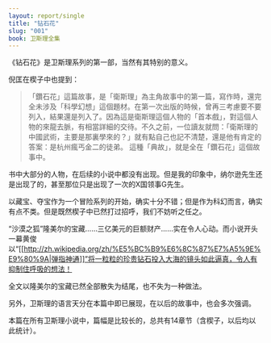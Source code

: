 ```yaml
---
layout: report/single
title: "钻石花"
slug: "001"
book: 卫斯理全集
---
```

《钻石花》是卫斯理系列的第一部，当然有其特别的意义。

倪匡在楔子中也提到：

>「鑽石花」這篇故事，是「衛斯理」為主角故事中的第一篇，寫作時，還完全未涉及「科學幻想」這個題材。在第一次出版的時候，曾再三考慮要不要列入，結果還是列入了。因為這是衛斯理這個人物的「首本戲」，對這個人物的來龍去脈，有相當詳細的交待。不久之前，一位讀友就問：「衛斯理的中國武術，主要是那裏學來的？」就有點自己也記不清楚，還是他有肯定的答案：是杭州瘋丐金二的徒弟。
>這種「典故」，就是全在「鑽石花」這個故事中。

书中大部分的人物，在后续的小说中都没有出现。但是我的印象中，纳尔逊先生还是出现了的，甚至那位只是出现了一次的X国领事G先生。

以藏宝、夺宝作为一个冒险系列的开始，确实十分不错；但是作为科幻而言，确实有点不类。但是既然楔子中已然打过招呼，我们不妨听之任之。

“沙漠之狐”隆美尔的宝藏……三亿美元的巨额财产……实在令人心动。而小说开头一幕黄俊以“[[http://zh.wikipedia.org/zh/%E5%BC%B9%E6%8C%87%E7%A5%9E%E9%80%9A|弹指神通]]”将一粒粒的珍贵钻石投入大海的镜头如此逼真，令人有抑制住呼吸的想法！

全文以隆美尔的宝藏已然全部散失为结尾，也不失为一种做法。

另外，卫斯理的语言天分在本篇中即已展现，在以后的故事中，也会多次强调。

本篇在所有卫斯理小说中，篇幅是比较长的，总共有14章节（含楔子，以后均以此统计）。
